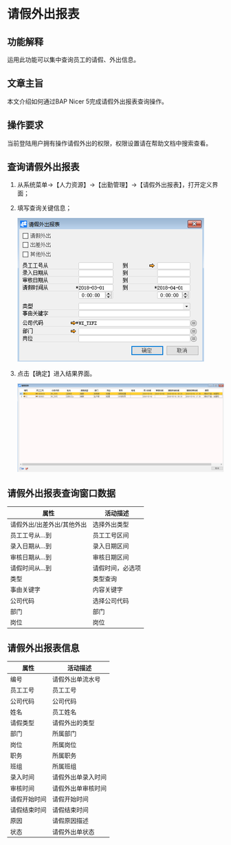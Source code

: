 # 请假外出报表

## 功能解释

运用此功能可以集中查询员工的请假、外出信息。

## 文章主旨

本文介绍如何通过BAP Nicer 5完成请假外出报表查询操作。

## 操作要求

当前登陆用户拥有操作请假外出的权限，权限设置请在帮助文档中搜索查看。

## 查询请假外出报表

1. 从系统菜单->【人力资源】->【出勤管理】->【请假外出报表】，打开定义界面； 

2. 填写查询关键信息；

   ![](images/qjwcbb1.png)

3. 点击【确定】进入结果界面。

   ![](images/qjwcbb2.png)

## 请假外出报表查询窗口数据

| **属性**                   | **活动描述**     |
| -------------------------- | ---------------- |
| 请假外出/出差外出/其他外出 | 选择外出类型     |
| 员工工号从…到              | 员工工号区间     |
| 录入日期从…到              | 录入日期区间     |
| 审核日期从…到              | 审核日期区间     |
| 请假时间从…到              | 请假时间，必选项 |
| 类型                       | 类型查询         |
| 事由关键字                 | 内容关键字       |
| 公司代码                   | 选择公司代码     |
| 部门                       | 部门             |
| 岗位                       | 岗位             |

## 请假外出报表信息

| **属性**     | **活动描述**       |
| ------------ | ------------------ |
| 编号         | 请假外出单流水号   |
| 员工工号     | 员工工号           |
| 公司代码     | 公司代码           |
| 姓名         | 员工姓名           |
| 请假类型     | 请假外出的类型     |
| 部门         | 所属部门           |
| 岗位         | 所属岗位           |
| 职务         | 所属职务           |
| 班组         | 所属班组           |
| 录入时间     | 请假外出单录入时间 |
| 审核时间     | 请假外出单审核时间 |
| 请假开始时间 | 请假开始时间       |
| 请假结束时间 | 请假结束时间       |
| 原因         | 请假原因描述       |
| 状态         | 请假外出单状态     |